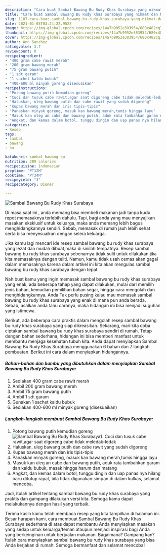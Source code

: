 ```yaml
---
description: "Cara buat Sambal Bawang Bu Rudy Khas Surabaya yang nikmat dan Mudah Dibuat"
title: "Cara buat Sambal Bawang Bu Rudy Khas Surabaya yang nikmat dan Mudah Dibuat"
slug: 1187-cara-buat-sambal-bawang-bu-rudy-khas-surabaya-yang-nikmat-dan-mudah-dibuat
date: 2021-01-05T03:24:22.952Z
image: https://img-global.cpcdn.com/recipes/14a7b9952e383954/680x482cq70/sambal-bawang-bu-rudy-khas-surabaya-foto-resep-utama.jpg
thumbnail: https://img-global.cpcdn.com/recipes/14a7b9952e383954/680x482cq70/sambal-bawang-bu-rudy-khas-surabaya-foto-resep-utama.jpg
cover: https://img-global.cpcdn.com/recipes/14a7b9952e383954/680x482cq70/sambal-bawang-bu-rudy-khas-surabaya-foto-resep-utama.jpg
author: Ann Sanchez
ratingvalue: 3.7
reviewcount: 9
recipeingredient:
- "400 gram cabe rawit merah"
- "200 gram bawang merah"
- "75 gram bawang putih"
- "1 sdt garam"
- "1 sachet kaldu bubuk"
- "400-600 ml minyak goreng disesuaikan"
recipeinstructions:
- "Potong bawang putih kemudian goreng"
- "Cuci dan tusuk cabe rawit,agar saat digoreng cabe tidak meledak-ledak"
- "Haluskan, uleg bawang putih dan cabe rawit yang sudah digoreng"
- "Kupas bawang merah dan iris tipis-tipis"
- "Panaskan minyak goreng, masuk kan bawang merah,tumis hingga layu"
- "Masuk kan uleg an cabe dan bawang putih, aduk rata tambahkan garam dan kaldu bubuk, masak hingga harum dan matang"
- "Angkat, dan kemas dalam botol, tunggu dingin dan uap panas nya hilang baru ditutup rapat, bila tidak digunakan simpan di dalam kulkas, selamat mencoba."
categories:
- Resep
tags:
- sambal
- bawang
- bu

katakunci: sambal bawang bu 
nutrition: 289 calories
recipecuisine: Indonesian
preptime: "PT12M"
cooktime: "PT34M"
recipeyield: "3"
recipecategory: Dinner

---
```



![Sambal Bawang Bu Rudy Khas Surabaya](https://img-global.cpcdn.com/recipes/14a7b9952e383954/680x482cq70/sambal-bawang-bu-rudy-khas-surabaya-foto-resep-utama.jpg)

Di masa  saat ini , anda memang bisa membeli makanan jadi tanpa kudu repot memasaknya terlebih dahulu. Tapi, bagi anda yang mau menyajikan masakan eksklusif untuk keluarga, maka anda memang lebih bagus menghidangkannya sendiri. Sebab, memasak di rumah jauh lebih sehat serta bisa menyesuaikan dengan selera keluarga.

Jika kamu lagi mencari ide resep sambal bawang bu rudy khas surabaya yang lezat dan mudah dibuat,maka di sinilah tempatnya. Resep sambal bawang bu rudy khas surabaya  sebenarnya tidak sulit untuk dilakukan jika kita memasaknya dengan teliti. Namun, kamu tidak usah cemas akan gagal dalam memasaknya 
karena dalam artikel ini kita akan mengulas sambal bawang bu rudy khas surabaya dengan tepat.  



Nah buat kamu yang ingin memasak sambal bawang bu rudy khas surabaya yang enak, ada beberapa tahap yang dapat dilakukan, mulai dari memilih jenis bahan, kemudian pemilihan bahan segar, hingga cara mengolah dan menghidangkannya. Anda Tak perlu pusing kalau mau memasak sambal bawang bu rudy khas surabaya yang enak di mana pun anda berada. Sebab, asalkan anda  tahu caranya, maka hidangan ini bisa menjadi suguhan yang istimewa.

Berikut, ada beberapa cara praktis  dalam mengolah resep sambal bawang bu rudy khas surabaya yang siap dikreasikan. Sekarang, mari kita coba ciptakan sambal bawang bu rudy khas surabaya sendiri di rumah. Tetap dengan bahan sederhana, hidangan ini bisa memberi manfaat untuk membantu menjaga kesehatan tubuh kita. Anda dapat menyiapkan Sambal Bawang Bu Rudy Khas Surabaya menggunakan 6 bahan dan 7 langkah pembuatan. Berikut ini cara dalam menyiapkan hidangannya.

<!--inarticleads1-->

##### Bahan-bahan dan bumbu yang dibutuhkan dalam menyiapkan Sambal Bawang Bu Rudy Khas Surabaya:

1. Sediakan 400 gram cabe rawit merah
1. Ambil 200 gram bawang merah
1. Ambil 75 gram bawang putih
1. Ambil 1 sdt garam
1. Gunakan 1 sachet kaldu bubuk
1. Sediakan 400-600 ml minyak goreng (disesuaikan)




<!--inarticleads2-->

##### Langkah-langkah membuat Sambal Bawang Bu Rudy Khas Surabaya:

1. Potong bawang putih kemudian goreng
<img src="https://img-global.cpcdn.com/steps/95f3002d143366f6/160x128cq70/sambal-bawang-bu-rudy-khas-surabaya-langkah-memasak-1-foto.jpg" alt="Sambal Bawang Bu Rudy Khas Surabaya">1. Cuci dan tusuk cabe rawit,agar saat digoreng cabe tidak meledak-ledak
1. Haluskan, uleg bawang putih dan cabe rawit yang sudah digoreng
1. Kupas bawang merah dan iris tipis-tipis
1. Panaskan minyak goreng, masuk kan bawang merah,tumis hingga layu
1. Masuk kan uleg an cabe dan bawang putih, aduk rata tambahkan garam dan kaldu bubuk, masak hingga harum dan matang
1. Angkat, dan kemas dalam botol, tunggu dingin dan uap panas nya hilang baru ditutup rapat, bila tidak digunakan simpan di dalam kulkas, selamat mencoba.




Jadi, itulah artikel tentang  sambal bawang bu rudy khas surabaya  yang praktis dan gampang dilakukan versi kita. Semoga kamu dapat melakukannya dengan hasil yang terbaik. 

Terima kasih kamu telah membaca resep yang kita tampilkan di halaman ini. Besar harapan kami, cara membuat  Sambal Bawang Bu Rudy Khas Surabaya sederhana di atas dapat membantu Anda menyiapkan masakan yang sedap untuk keluarga/teman ataupun menjadi inspirasi bagi Anda yang berkeinginan untuk berjualan makanan. Bagaimana? Gampang kan? Itulah cara menyiapkan sambal bawang bu rudy khas surabaya yang bisa Anda kerjakan di rumah. Semoga bermanfaat dan selamat mencoba!

